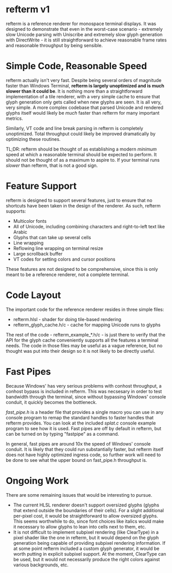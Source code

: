 # refterm v1

refterm is a reference renderer for monospace terminal displays.  It was designed to demonstrate that even in the worst-case scenario - extremely slow Unicode parsing with Uniscribe and extremely slow glyph generation with DirectWrite - it is still straightforward to achieve reasonable frame rates and reasonable throughput by being sensible.

# Simple Code, Reasonable Speed

refterm actually isn't very fast.  Despite being several orders of magnitude faster than Windows Terminal, __refterm is largely unoptimized and is much slower than it could be__.  It is nothing more than a straightforward implementation of a tile renderer, with a very simple cache to ensure that glyph generation only gets called when new glyphs are seen.  It is all very, very simple.  A more complex codebase that parsed Unicode and rendered glyphs itself would likely be _much_ faster than refterm for many important metrics.

Similarly, VT code and line break parsing in refterm is completely unoptimized.  Total throughput could likely be improved dramatically by optimizing these routines.

TL;DR: refterm should be thought of as establishing a modern _minimum_ speed at which a reasonable terminal should be expected to perform.  It should not be thought of as a maximum to aspire to.  If your terminal runs _slower_ than refterm, that is not a good sign.

# Feature Support

refterm is designed to support several features, just to ensure that no shortcuts have been taken in the design of the renderer.  As such, refterm supports:

* Multicolor fonts
* All of Unicode, including combining characters and right-to-left text like Arabic
* Glyphs that can take up several cells
* Line wrapping
* Reflowing line wrapping on terminal resize
* Large scrollback buffer
* VT codes for setting colors and cursor positions

These features are not designed to be comprehensive, since this is only meant to be a reference renderer, not a complete terminal.

# Code Layout

The important code for the reference renderer resides in three simple files:

* refterm.hlsl - shader for doing tile-based rendering
* refterm_glyph_cache.h/c - cache for mapping Unicode runs to glyphs

The rest of the code - refterm_example_*.h/c - is just there to verify that the API for the glyph cache conveniently supports all the features a terminal needs.  The code in those files may be useful as a vague reference, but no thought was put into their design so it is not likely to be directly useful.

# Fast Pipes

Because Windows' has very serious problems with conhost throughput, a conhost bypass is included in refterm.  This was necsesary in order to test bandwidth through the terminal, since without bypassing Windows' console conduit, it quickly becomes the bottleneck.

_fast_pipe.h_ is a header file that provides a single macro you can use in any console program to remap the standard handles to faster handles that refterm provides.  You can look at the included _splat.c_ console example program to see how it is used.  Fast pipes are off by default in refterm, but can be turned on by typing "fastpipe" as a command.

In general, fast pipes are around 10x the speed of Windows' console conduit.  It is likely that they could run substantially faster, but refterm itself does not have highly optimized ingress code, so further work will need to be done to see what the upper bound on fast_pipe.h throughput is.

# Ongoing Work

There are some remaining issues that would be interesting to pursue.

* The current HLSL renderer doesn't support oversized glyphs (glyphs that extend outside the boundaries of their cells).  For a slight additional per-pixel cost, it would be straightforward to allow oversized glyphs.  This seems worthwhile to do, since font choices like italics would make it necessary to allow glyphs to lean into cells next to them, etc.
* It is not difficult to implement subpixel rendering (like ClearType) in a pixel shader like the one in refterm, but it would depend on the glyph generation being capable of providing subpixel rendering information.  If at some point refterm included a custom glyph generator, it would be worth putting in explicit subpixel support.  At the moment, ClearType can be used, but it would not necessarily produce the right colors against various backgrounds, etc.
